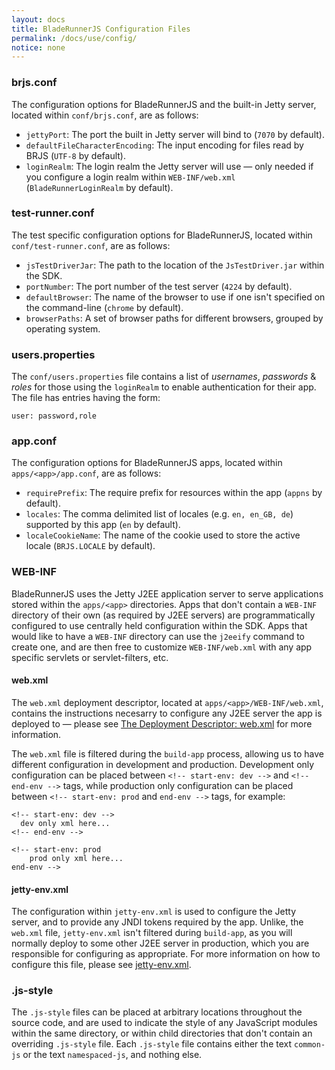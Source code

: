 ```yaml
---
layout: docs
title: BladeRunnerJS Configuration Files
permalink: /docs/use/config/
notice: none
---
```


### brjs.conf

The configuration options for BladeRunnerJS and the built-in Jetty server, located within `conf/brjs.conf`, are as follows:

  * `jettyPort`: The port the built in Jetty server will bind to (`7070` by default).
  * `defaultFileCharacterEncoding`: The input encoding for files read by BRJS (`UTF-8` by default).
  * `loginRealm`: The login realm the Jetty server will use &mdash; only needed if you configure a login realm within `WEB-INF/web.xml` (`BladeRunnerLoginRealm` by default).


### test-runner.conf

The test specific configuration options for BladeRunnerJS, located within `conf/test-runner.conf`, are as follows:

  * `jsTestDriverJar`: The path to the location of the `JsTestDriver.jar` within the SDK.
  * `portNumber`: The port number of the test server (`4224` by default).
  * `defaultBrowser`: The name of the browser to use if one isn't specified on the command-line (`chrome` by default).
  * `browserPaths`: A set of browser paths for different browsers, grouped by operating system.


### users.properties

The `conf/users.properties` file contains a list of _usernames_, _passwords_ & _roles_ for those using the `loginRealm` to enable authentication for their app. The file has entries having the form:

```
user: password,role
```


### app.conf

The configuration options for BladeRunnerJS apps, located within `apps/<app>/app.conf`, are as follows:

  * `requirePrefix`: The require prefix for resources within the app (`appns` by default).
  * `locales`: The comma delimited list of locales (e.g. `en, en_GB, de`) supported by this app (`en` by default).
  * `localeCookieName`: The name of the cookie used to store the active locale (`BRJS.LOCALE` by default).


### WEB-INF

BladeRunnerJS uses the Jetty J2EE application server to serve applications stored within the `apps/<app>` directories. Apps that don't contain a `WEB-INF` directory of their own (as required by J2EE servers) are programmatically configured to use centrally held configuration within the SDK. Apps that would like to have a `WEB-INF` directory can use the `j2eeify`  command to create one, and are then free to customize `WEB-INF/web.xml` with any app specific servlets or servlet-filters, etc.


#### web.xml

The `web.xml` deployment descriptor, located at `apps/<app>/WEB-INF/web.xml`, contains the instructions necesarry to configure any J2EE server the app is deployed to &mdash; please see [The Deployment Descriptor: web.xml](https://cloud.google.com/appengine/docs/java/config/webxml) for more information.

The `web.xml` file is filtered during the `build-app` process, allowing us to have different configuration in development and production. Development only configuration can be placed between `<!-- start-env: dev -->` and `<!-- end-env -->` tags, while production only configuration can be placed between `<!-- start-env: prod` and `end-env -->` tags, for example:

```
<!-- start-env: dev -->
  dev only xml here...
<!-- end-env -->

<!-- start-env: prod
	prod only xml here...
end-env -->
```


#### jetty-env.xml

The configuration within `jetty-env.xml` is used to configure the Jetty server, and to provide any JNDI tokens required by the app. Unlike, the `web.xml` file, `jetty-env.xml` isn't filtered during `build-app`, as you will normally deploy to some other J2EE server in production, which you are responsible for configuring as appropriate. For more information on how to configure this file, please see [jetty-env.xml](http://www.eclipse.org/jetty/documentation/9.2.1.v20140609/jetty-env-xml.html).


### .js-style

The `.js-style` files can be placed at arbitrary locations throughout the source code, and are used to indicate the style of any JavaScript modules within the same directory, or within child directories that don't contain an overriding `.js-style` file. Each `.js-style` file contains either the text `common-js` or the text `namespaced-js`, and nothing else.

